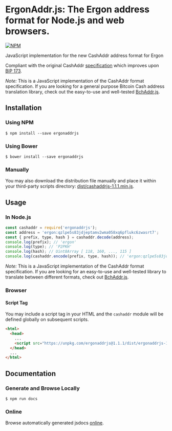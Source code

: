 # ErgonAddr.js: The Ergon address format for Node.js and web browsers.


[![NPM](https://nodei.co/npm/ergonaddrjs.png?downloads=true)](https://nodei.co/npm/ergonaddrjs/)

JavaScript implementation for the new CashAddr address format for Ergon

Compliant with the original CashAddr [specification](https://github.com/bitcoincashorg/bitcoincash.org/blob/master/spec/cashaddr.md) which improves upon [BIP 173](https://github.com/bitcoin/bips/blob/master/bip-0173.mediawiki).

*Note:* This is a JavaScript implementation of the CashAddr format specification. If you are looking for a general purpose Bitcoin Cash address translation library, check out the easy-to-use and well-tested [BchAddr.js](https://github.com/ealmansi/bchaddrjs).

## Installation

### Using NPM

```bsh
$ npm install --save ergonaddrjs
```

### Using Bower

```bsh
$ bower install --save ergonaddrjs
```

### Manually

You may also download the distribution file manually and place it within your third-party scripts directory: [dist/cashaddrjs-1.1.1.min.js](https://unpkg.com/cashaddrjs@1.1.1/dist/cashaddrjs-1.1.1.min.js).

## Usage

### In Node.js

```javascript
const cashaddr = require('ergonaddrjs');
const address = 'ergon:qzlpe5s83jdjeptamv2wma058xq6pflukc6zwasrt7';
const { prefix, type, hash } = cashaddr.decode(address);
console.log(prefix); // 'ergon'
console.log(type); // 'P2PKH'
console.log(hash); // Uint8Array [ 118, 160, ..., 115 ]
console.log(cashaddr.encode(prefix, type, hash)); // 'ergon:qzlpe5s83jdjeptamv2wma058xq6pflukc6zwasrt7'
```

*Note:* This is a JavaScript implementation of the CashAddr format specification. If you are looking for an easy-to-use and well-tested library to translate between different formats, check out [BchAddr.js](https://github.com/ealmansi/bchaddrjs).

### Browser

#### Script Tag

You may include a script tag in your HTML and the `cashaddr` module will be defined globally on subsequent scripts.

```html
<html>
  <head>
    ...
    <script src="https://unpkg.com/ergonaddrjs@1.1.1/dist/ergonaddrjs-1.1.1.min.js"></script>
  </head>
  ...
</html>
```

## Documentation

### Generate and Browse Locally

```bsh
$ npm run docs
```

### Online

Browse automatically generated jsdocs [online](https://emilio.almansi.me/cashaddrjs/module-cashaddr.html).
